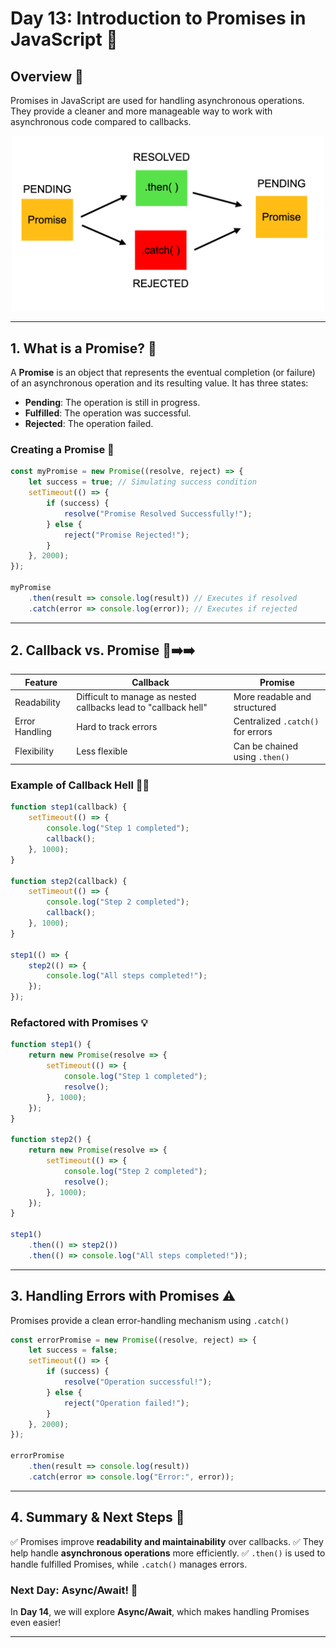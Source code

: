 # Day 13: Introduction to Promises in JavaScript 🚀

## Overview 🌟
Promises in JavaScript are used for handling asynchronous operations. They provide a cleaner and more manageable way to work with asynchronous code compared to callbacks.

<div align="center">
    <img src="../resources/images/promise.png" alt="Node Express Image" width="500" />
</div>

---

## **1. What is a Promise?** 🤔
A **Promise** is an object that represents the eventual completion (or failure) of an asynchronous operation and its resulting value. It has three states:
- **Pending**: The operation is still in progress.
- **Fulfilled**: The operation was successful.
- **Rejected**: The operation failed.

### **Creating a Promise** 📜
```javascript
const myPromise = new Promise((resolve, reject) => {
    let success = true; // Simulating success condition
    setTimeout(() => {
        if (success) {
            resolve("Promise Resolved Successfully!");
        } else {
            reject("Promise Rejected!");
        }
    }, 2000);
});

myPromise
    .then(result => console.log(result)) // Executes if resolved
    .catch(error => console.log(error)); // Executes if rejected
```

---

## **2. Callback vs. Promise** 🔄➡️➡️
| Feature | Callback | Promise |
|---------|---------|---------|
| Readability | Difficult to manage as nested callbacks lead to "callback hell" | More readable and structured |
| Error Handling | Hard to track errors | Centralized `.catch()` for errors |
| Flexibility | Less flexible | Can be chained using `.then()` |

### **Example of Callback Hell** 😵‍💫
```javascript
function step1(callback) {
    setTimeout(() => {
        console.log("Step 1 completed");
        callback();
    }, 1000);
}

function step2(callback) {
    setTimeout(() => {
        console.log("Step 2 completed");
        callback();
    }, 1000);
}

step1(() => {
    step2(() => {
        console.log("All steps completed!");
    });
});
```

### **Refactored with Promises** 💡
```javascript
function step1() {
    return new Promise(resolve => {
        setTimeout(() => {
            console.log("Step 1 completed");
            resolve();
        }, 1000);
    });
}

function step2() {
    return new Promise(resolve => {
        setTimeout(() => {
            console.log("Step 2 completed");
            resolve();
        }, 1000);
    });
}

step1()
    .then(() => step2())
    .then(() => console.log("All steps completed!"));
```

---

## **3. Handling Errors with Promises** ⚠️
Promises provide a clean error-handling mechanism using `.catch()`
```javascript
const errorPromise = new Promise((resolve, reject) => {
    let success = false;
    setTimeout(() => {
        if (success) {
            resolve("Operation successful!");
        } else {
            reject("Operation failed!");
        }
    }, 2000);
});

errorPromise
    .then(result => console.log(result))
    .catch(error => console.log("Error:", error));
```

---

## **4. Summary & Next Steps** 📝
✅ Promises improve **readability and maintainability** over callbacks.
✅ They help handle **asynchronous operations** more efficiently.
✅ `.then()` is used to handle fulfilled Promises, while `.catch()` manages errors.

### **Next Day: Async/Await!** 🚀
In **Day 14**, we will explore **Async/Await**, which makes handling Promises even easier!

---

